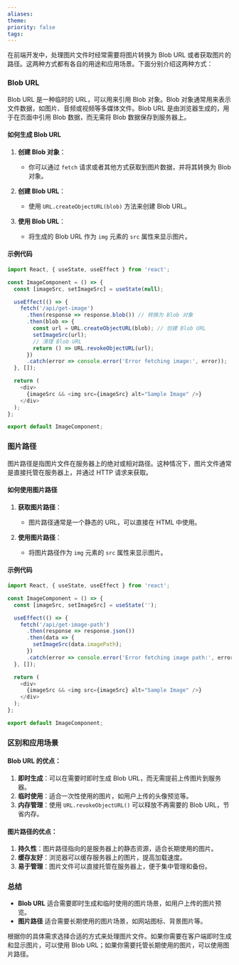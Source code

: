```yaml
---
aliases: 
theme: 
priority: false
tags:
---
```

在前端开发中，处理图片文件时经常需要将图片转换为 Blob URL 或者获取图片的路径。这两种方式都有各自的用途和应用场景。下面分别介绍这两种方式：

### Blob URL

Blob URL 是一种临时的 URL，可以用来引用 Blob 对象。Blob 对象通常用来表示文件数据，如图片、音频或视频等多媒体文件。Blob URL 是由浏览器生成的，用于在页面中引用 Blob 数据，而无需将 Blob 数据保存到服务器上。

#### 如何生成 Blob URL

1. **创建 Blob 对象**：
   - 你可以通过 `fetch` 请求或者其他方式获取到图片数据，并将其转换为 Blob 对象。

2. **创建 Blob URL**：
   - 使用 `URL.createObjectURL(blob)` 方法来创建 Blob URL。

3. **使用 Blob URL**：
   - 将生成的 Blob URL 作为 `img` 元素的 `src` 属性来显示图片。

#### 示例代码

```javascript
import React, { useState, useEffect } from 'react';

const ImageComponent = () => {
  const [imageSrc, setImageSrc] = useState(null);

  useEffect(() => {
    fetch('/api/get-image')
      .then(response => response.blob()) // 转换为 Blob 对象
      .then(blob => {
        const url = URL.createObjectURL(blob); // 创建 Blob URL
        setImageSrc(url);
        // 清理 Blob URL
        return () => URL.revokeObjectURL(url);
      })
      .catch(error => console.error('Error fetching image:', error));
  }, []);

  return (
    <div>
      {imageSrc && <img src={imageSrc} alt="Sample Image" />}
    </div>
  );
};

export default ImageComponent;
```

### 图片路径

图片路径是指图片文件在服务器上的绝对或相对路径。这种情况下，图片文件通常是直接托管在服务器上，并通过 HTTP 请求来获取。

#### 如何使用图片路径

1. **获取图片路径**：
   - 图片路径通常是一个静态的 URL，可以直接在 HTML 中使用。

2. **使用图片路径**：
   - 将图片路径作为 `img` 元素的 `src` 属性来显示图片。

#### 示例代码

```javascript
import React, { useState, useEffect } from 'react';

const ImageComponent = () => {
  const [imageSrc, setImageSrc] = useState('');

  useEffect(() => {
    fetch('/api/get-image-path')
      .then(response => response.json())
      .then(data => {
        setImageSrc(data.imagePath);
      })
      .catch(error => console.error('Error fetching image path:', error));
  }, []);

  return (
    <div>
      {imageSrc && <img src={imageSrc} alt="Sample Image" />}
    </div>
  );
};

export default ImageComponent;
```

### 区别和应用场景

#### Blob URL 的优点：

1. **即时生成**：可以在需要时即时生成 Blob URL，而无需提前上传图片到服务器。
2. **临时使用**：适合一次性使用的图片，如用户上传的头像预览等。
3. **内存管理**：使用 `URL.revokeObjectURL()` 可以释放不再需要的 Blob URL，节省内存。

#### 图片路径的优点：

1. **持久性**：图片路径指向的是服务器上的静态资源，适合长期使用的图片。
2. **缓存友好**：浏览器可以缓存服务器上的图片，提高加载速度。
3. **易于管理**：图片文件可以直接托管在服务器上，便于集中管理和备份。

### 总结

- **Blob URL** 适合需要即时生成和临时使用的图片场景，如用户上传的图片预览。
- **图片路径** 适合需要长期使用的图片场景，如网站图标、背景图片等。

根据你的具体需求选择合适的方式来处理图片文件。如果你需要在客户端即时生成和显示图片，可以使用 Blob URL；如果你需要托管长期使用的图片，可以使用图片路径。
